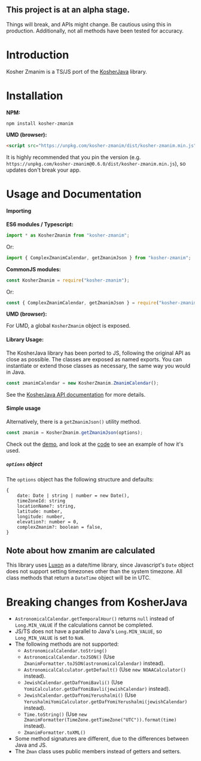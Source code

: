## This project is at an alpha stage.

Things will break, and APIs might change. Be cautious using this in production.
Additionally, not all methods have been tested for accuracy.

# Introduction
Kosher Zmanim is a TS/JS port of the [KosherJava](https://github.com/KosherJava/zmanim) library.

# Installation
**NPM:**
```
npm install kosher-zmanim
```

**UMD (browser):**
```html
<script src="https://unpkg.com/kosher-zmanim/dist/kosher-zmanim.min.js"></script>
```

It is highly recommended that you pin the version (e.g. `https://unpkg.com/kosher-zmanim@0.6.0/dist/kosher-zmanim.min.js`),
so updates don't break your app.

# Usage and Documentation
#### Importing
**ES6 modules / Typescript:**
```javascript
import * as KosherZmanim from "kosher-zmanim";
```
Or:
```javascript
import { ComplexZmanimCalendar, getZmanimJson } from "kosher-zmanim";
```

**CommonJS modules:**
```javascript
const KosherZmanim = require("kosher-zmanim");
```
Or:
```javascript
const { ComplexZmanimCalendar, getZmanimJson } = require("kosher-zmanim");
```

**UMD (browser):**

For UMD, a global `KosherZmanim` object is exposed.

#### Library Usage:
The KosherJava library has been ported to JS, following the original API as close as possible.
The classes are exposed as named exports. You can instantiate or extend those classes as necessary, the same way you would in Java.

```javascript
const zmanimCalendar = new KosherZmanim.ZmanimCalendar();
```

See the [KosherJava API documentation](https://kosherjava.com/zmanim/docs/api/index.html?overview-summary.html) for more details.

#### Simple usage
Alternatively, there is a `getZmanimJson()` utility method.

```javascript
const zmanim = KosherZmanim.getZmanimJson(options);
```

Check out the [demo](https://behindthemath.github.io/KosherZmanim/), and look at the [code](./docs/index.html) to see an example of how it's used.

##### `options` object
The `options` object has the following structure and defaults:
```
{
    date: Date | string | number = new Date(),
    timeZoneId: string
    locationName?: string,
    latitude: number,
    longitude: number,
    elevation?: number = 0,
    complexZmanim?: boolean = false,
}
```

## Note about how zmanim are calculated
This library uses [Luxon](https://moment.github.io/luxon) as a date/time library, since
Javascript's `Date` object does not support setting timezones other than the system timezone.
All class methods that return a `DateTime` object will be in UTC.

# Breaking changes from KosherJava
* `AstronomicalCalendar.getTemporalHour()` returns `null` instead of `Long.MIN_VALUE` if the calculations cannot be completed.
* JS/TS does not have a parallel to Java's `Long.MIN_VALUE`, so `Long_MIN_VALUE` is set to `NaN`.
* The following methods are not supported:
  * `AstronomicalCalendar.toString()`
  * `AstronomicalCalendar.toJSON()`
  (Use `ZmanimFormatter.toJSON(astronomicalCalendar)` instead).
  * `AstronomicalCalculator.getDefault()`
  (Use `new NOAACalculator()` instead).
  * `JewishCalendar.getDafYomiBavli()`
  (Use `YomiCalculator.getDafYomiBavli(jewishCalendar)` instead).
  * `JewishCalendar.getDafYomiYerushalmi()`
  (Use `YerushalmiYomiCalculator.getDafYomiYerushalmi(jewishCalendar)` instead).
  * `Time.toString()`
  (Use `new ZmanimFormatter(TimeZone.getTimeZone("UTC")).format(time)` instead).
  * `ZmanimFormatter.toXML()`
* Some method signatures are different, due to the differences between Java and JS.
* The `Zman` class uses public members instead of getters and setters.
